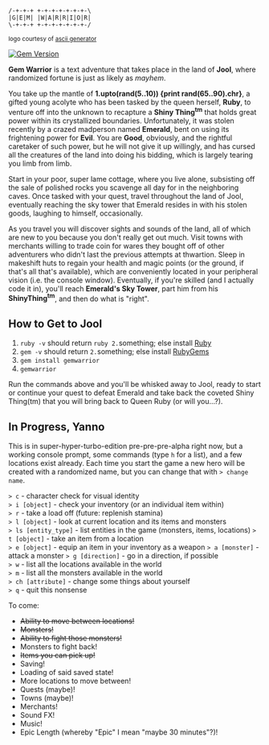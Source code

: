 ```
/-+-+-+ +-+-+-+-+-+-+-\
|G|E|M| |W|A|R|R|I|O|R|
\-+-+-+ +-+-+-+-+-+-+-/
```
<small>logo courtesy of [ascii generator](http://www.network-science.de/ascii/)</small>

[![Gem Version](https://badge.fury.io/rb/gemwarrior.svg)](http://badge.fury.io/rb/gemwarrior)

**Gem Warrior** is a text adventure that takes place in the land of **Jool**, where randomized fortune is just as likely as *mayhem*.

You take up the mantle of **1.upto(rand(5..10)) {print rand(65..90).chr}**, a gifted young acolyte who has been tasked by the queen herself, **Ruby**, to venture off into the unknown to recapture a **Shiny Thing<sup>tm</sup>** that holds great power within its crystallized boundaries. Unfortunately, it was stolen recently by a crazed madperson named **Emerald**, bent on using its frightening power for **Evil**. You are **Good**, obviously, and the rightful caretaker of such power, but he will not give it up willingly, and has cursed all the creatures of the land into doing his bidding, which is largely tearing you limb from limb.

Start in your poor, super lame cottage, where you live alone, subsisting off the sale of polished rocks you scavenge all day for in the neighboring caves. Once tasked with your quest, travel throughout the land of Jool, eventually reaching the sky tower that Emerald resides in with his stolen goods, laughing to himself, occasionally.

As you travel you will discover sights and sounds of the land, all of which are new to you because you don't really get out much. Visit towns with merchants willing to trade coin for wares they bought off of other adventurers who didn't last the previous attempts at thwartion. Sleep in makeshift huts to regain your health and magic points (or the ground, if that's all that's available), which are conveniently located in your peripheral vision (i.e. the console window). Eventually, if you're skilled (and I actually code it in), you'll reach **Emerald's Sky Tower**, part him from his **ShinyThing<sup>tm</sup>**, and then do what is "right".

## How to Get to Jool

1. `ruby -v` should return `ruby 2.`something; else install [Ruby](https://www.ruby-lang.org)
2. `gem -v` should return `2.`something; else install [RubyGems](https://rubygems.org)
2. `gem install gemwarrior`  
3. `gemwarrior`

Run the commands above and you'll be whisked away to Jool, ready to start or continue your quest to defeat Emerald and take back the coveted Shiny Thing(tm) that you will bring back to Queen Ruby (or will you...?).

## In Progress, Yanno

This is in super-hyper-turbo-edition pre-pre-pre-alpha right now, but a working console prompt, some commands (type `h` for a list), and a few locations exist already. Each time you start the game a new hero will be created with a randomized name, but you can change that with `> change name`.

`> c` - character check for visual identity  
`> i [object]` - check your inventory (or an individual item within)  
`> r` - take a load off (future: replenish stamina)  
`> l [object]` - look at current location and its items and monsters  
`> ls [entity_type]` - list entities in the game (monsters, items, locations)
`> t [object]` - take an item from a location  
`> e [object]` - equip an item in your inventory as a weapon
`> a [monster]` - attack a monster
`> g [direction]` - go in a direction, if possible  
`> w` - list all the locations available in the world  
`> m` - list all the monsters available in the world  
`> ch [attribute]` - change some things about yourself  
`> q` - quit this nonsense  

To come:

* ~~Ability to move between locations!~~
* ~~Monsters!~~
* ~~Ability to fight those monsters!~~
* Monsters to fight back!
* ~~Items you can pick up!~~
* Saving!
* Loading of said saved state!
* More locations to move between!
* Quests (maybe)!
* Towns (maybe)!
* Merchants!
* Sound FX!
* Music!
* Epic Length (whereby "Epic" I mean "maybe 30 minutes"?)!
